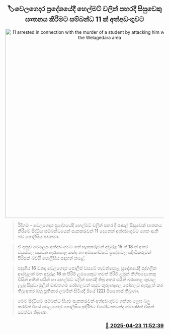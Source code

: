 <p align='center'><b><h2 align='center' title='11 arrested in connection with the murder of a student by attacking him with helmets in the Welagedara area'>🏷වෙලගෙදර ප්‍රදේශයේදී හෙල්මට් වලින් පහරදී සිසුවෙකු ඝාතනය කිරීම​ට සම්බන්ධ 11 ක් අත්අඩංගුවට</h2></b></p>
<p align='center'><img src='https://helakuru.sgp1.cdn.digitaloceanspaces.com/esana/images/lib/arrested2[1].jpg' width='600' alt='11 arrested in connection with the murder of a student by attacking him with helmets in the Welagedara area'></p>

> රිදීගම - වෙලගෙදර ප්‍රදේශයේදී හෙල්මට් වලින් පහර දී පාසල් සිසුවෙක් ඝාතනය කිරීමේ සිද්ධිය සම්බන්ධයෙන් සැකකරුවන් 11 දෙනෙක් අත්අඩංගුවට ගෙන ඇති බව පොලීසිය පවනවා.

> ඒ අනුව මෙලෙස අත්අඩංගුවට ගත් සැකකරුවන් අවුරුදු 15 ත් 18 ත් අතර වයස්වල පසුවන ඇරෑපොළ කන්ද හා අඹකෝට්ටේ ප්‍රදේශවල පදිංචිකරුවන් පිරිසක් බවයි පොලීසිය සඳහන් කළේ.

> පසුගිය 16 වනදා වෙලගෙදර පොලිස් වසමේ හැවන්පොළ ප්‍රදේශයේදී පුද්ගලික ආරවුලක් මත අවුරුදු 16 ​ක පිරිමි ළමයෙකුට තවත් පිරිමි ළමුන් කිහිපදෙනෙකු විසින් අතින් පයින් හා හෙල්මට් වලින් පහරදී තිබූ අතර එයින් බරපතළ තුවාල ලැබූ සිසුවා මුලින් මාවතගම රෝහලටත් පසු​ව කුරුණෑගල රෝහලට ඇතුළත් කර තිබූ අතර ඔහු ප්‍රතිකාර ලබමින් සිටියදී ඊයේ (22) මියගොස් තිබුණා.

> මෙම සිද්ධියට සම්බන්ධ සියළු සැකකරුවන් අත්අඩංගුවට ගන්නා ලෙස බල කරමින් ඊයේ වෙලගෙදර පොලීසිය ඉදිරිපිට විරෝධතාවක්ද ගම්වාසීන් විසින් පවත්වා තිබුණා. 



<h3 align='right'><a href='https://www.helakuru.lk/esana/p/109458/'>📅 2025-04-23 11:52:39</a></h3>
